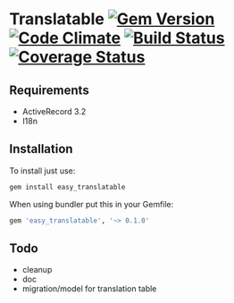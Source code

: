 # Translatable [![Gem Version](https://badge.fury.io/rb/easy_translatable.png)](http://badge.fury.io/rb/easy_translatable) [![Code Climate](https://codeclimate.com/github/popox/translatable.png)](https://codeclimate.com/github/popox/translatable) [![Build Status](https://travis-ci.org/popox/translatable.png)](https://travis-ci.org/popox/translatable) [![Coverage Status](https://coveralls.io/repos/popox/translatable/badge.png)](https://coveralls.io/r/popox/translatable)
## Requirements

* ActiveRecord 3.2
* I18n

## Installation

To install just use:

```ruby
gem install easy_translatable
```

When using bundler put this in your Gemfile:

```ruby
gem 'easy_translatable', '~> 0.1.0'
```

## Todo

- cleanup
- doc
- migration/model for translation table
